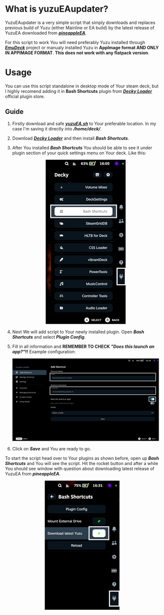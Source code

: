 # What is yuzuEAupdater?
YuzuEAupdater is a very simple script that simply downloads and replaces previous build of Yuzu (either Mainline or EA build) by the latest release of YuzuEA downloaded from ***[pineappleEA](https://github.com/pineappleEA/pineapple-src)***.

For this script to work You will need preferably Yuzu installed through ***[EmuDeck](https://github.com/dragoonDorise/EmuDeck)*** project or manualy installed Yuzu in **AppImage format AND ONLY IN APPIMAGE FORMAT**. **This does not work with any flatpack version**.

# Usage 
You can use this script standalone in desktop mode of Your steam deck, but I highly recomend adding it in **Bash Shortcuts** plugin from ***[Decky Loader](https://github.com/SteamDeckHomebrew/decky-loader)*** official plugin store.

## Guide
1. Firstly download and safe ***[yuzuEA.sh](yuzuEA.sh)*** to Your preferable location. In my case I'm saving it directly into ***/home/deck/***.

2. Download ***[Decky Loader](https://github.com/SteamDeckHomebrew/decky-loader)*** and then install ***Bash Shortcuts***.

3. After You installed ***Bash Shortcuts*** You should be able to see it under plugin section of your quick settings menu on Your deck. Like this:<p align="center"><img src="img/1.png"></p>

4. Next We will add script to Your newly installed plugin. Open ***Bash Shortcuts*** and select ***Plugin Config***.

5. Fill in all information and **REMEMBER TO CHECK *"Does this launch an app?"*!!** Example configuration:<p align="center"><img src="img/2.png"></p>

6. Click on ***Save*** and You are ready to go.

To start the script head over to Your plugins as shown before, open up ***Bash Shortcuts*** and You will see the script. Hit the rocket button and after a while You should see window with question about downloading latest release of YuzuEA from ***pineappleEA***.
<p align="center"><img src="img/3.png"></p>

